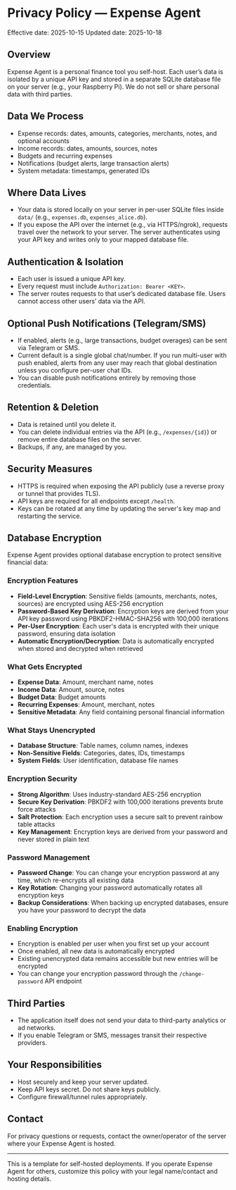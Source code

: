 # Privacy Policy — Expense Agent

Effective date: 2025-10-15
Updated date: 2025-10-18


## Overview
Expense Agent is a personal finance tool you self-host. Each user’s data is isolated by a unique API key and stored in a separate SQLite database file on your server (e.g., your Raspberry Pi). We do not sell or share personal data with third parties.

## Data We Process
- Expense records: dates, amounts, categories, merchants, notes, and optional accounts
- Income records: dates, amounts, sources, notes
- Budgets and recurring expenses
- Notifications (budget alerts, large transaction alerts)
- System metadata: timestamps, generated IDs

## Where Data Lives
- Your data is stored locally on your server in per-user SQLite files inside `data/` (e.g., `expenses.db`, `expenses_alice.db`).
- If you expose the API over the internet (e.g., via HTTPS/ngrok), requests travel over the network to your server. The server authenticates using your API key and writes only to your mapped database file.

## Authentication & Isolation
- Each user is issued a unique API key.
- Every request must include `Authorization: Bearer <KEY>`.
- The server routes requests to that user’s dedicated database file. Users cannot access other users’ data via the API.

## Optional Push Notifications (Telegram/SMS)
- If enabled, alerts (e.g., large transactions, budget overages) can be sent via Telegram or SMS.
- Current default is a single global chat/number. If you run multi-user with push enabled, alerts from any user may reach that global destination unless you configure per-user chat IDs.
- You can disable push notifications entirely by removing those credentials.

## Retention & Deletion
- Data is retained until you delete it.
- You can delete individual entries via the API (e.g., `/expenses/{id}`) or remove entire database files on the server.
- Backups, if any, are managed by you.

## Security Measures
- HTTPS is required when exposing the API publicly (use a reverse proxy or tunnel that provides TLS).
- API keys are required for all endpoints except `/health`.
- Keys can be rotated at any time by updating the server's key map and restarting the service.

## Database Encryption
Expense Agent provides optional database encryption to protect sensitive financial data:

### Encryption Features
- **Field-Level Encryption**: Sensitive fields (amounts, merchants, notes, sources) are encrypted using AES-256 encryption
- **Password-Based Key Derivation**: Encryption keys are derived from your API key password using PBKDF2-HMAC-SHA256 with 100,000 iterations
- **Per-User Encryption**: Each user's data is encrypted with their unique password, ensuring data isolation
- **Automatic Encryption/Decryption**: Data is automatically encrypted when stored and decrypted when retrieved

### What Gets Encrypted
- **Expense Data**: Amount, merchant name, notes
- **Income Data**: Amount, source, notes  
- **Budget Data**: Budget amounts
- **Recurring Expenses**: Amount, merchant, notes
- **Sensitive Metadata**: Any field containing personal financial information

### What Stays Unencrypted
- **Database Structure**: Table names, column names, indexes
- **Non-Sensitive Fields**: Categories, dates, IDs, timestamps
- **System Fields**: User identification, database file names

### Encryption Security
- **Strong Algorithm**: Uses industry-standard AES-256 encryption
- **Secure Key Derivation**: PBKDF2 with 100,000 iterations prevents brute force attacks
- **Salt Protection**: Each encryption uses a secure salt to prevent rainbow table attacks
- **Key Management**: Encryption keys are derived from your password and never stored in plain text

### Password Management
- **Password Change**: You can change your encryption password at any time, which re-encrypts all existing data
- **Key Rotation**: Changing your password automatically rotates all encryption keys
- **Backup Considerations**: When backing up encrypted databases, ensure you have your password to decrypt the data

### Enabling Encryption
- Encryption is enabled per user when you first set up your account
- Once enabled, all new data is automatically encrypted
- Existing unencrypted data remains accessible but new entries will be encrypted
- You can change your encryption password through the `/change-password` API endpoint

## Third Parties
- The application itself does not send your data to third-party analytics or ad networks.
- If you enable Telegram or SMS, messages transit their respective providers.

## Your Responsibilities
- Host securely and keep your server updated.
- Keep API keys secret. Do not share keys publicly.
- Configure firewall/tunnel rules appropriately.

## Contact
For privacy questions or requests, contact the owner/operator of the server where your Expense Agent is hosted.

---

This is a template for self-hosted deployments. If you operate Expense Agent for others, customize this policy with your legal name/contact and hosting details.
